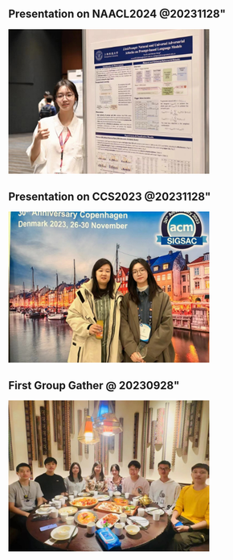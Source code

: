 ## Presentation on NAACL2024 @20231128"

<img src="/images/1NAACL2024.png" width = "400" width = "300">

## Presentation on CCS2023 @20231128"

<img src="/images/1CCS2023.png" width = "400" width = "300">

## First Group Gather @ 20230928"

<img src="/images/1group_gather_230908.png" width = "400" width = "300">
